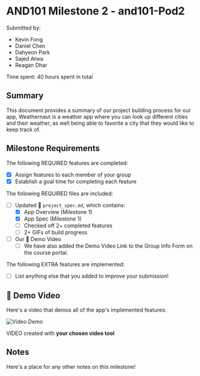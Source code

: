 <!-- (This is a comment) INSTRUCTIONS: Go through this page and fill out any **bolded** entries with their correct values.-->

# AND101 Milestone 2 - and101-Pod2

Submitted by:
- Kevin Fong
- Daniel Chen
- Dahyeon Park
- Sajed Atwa
- Reagan Dhar

Time spent: 40 hours spent in total

## Summary

This document provides a summary of our project building process for our app, Weathernaut is a weather app where you can look up different cities and their weather, as
well being able to favorite a city that they would like to keep track of.

## Milestone Requirements

<!-- Please be sure to change the [ ] to [x] for any features you completed.  If a feature is not checked [x], you might miss the points for that item! -->

The following REQUIRED features are completed:

- [x] Assign features to each member of your group
- [x] Establish a goal time for completing each feature

The following REQUIRED files are included:

- [ ] Updated 📄 `project_spec.md`, which contains:
  - [X] App Overview (Milestone 1)
  - [X] App Spec (Milestone 1)
  - [ ] Checked off 2+ completed features
  - [ ] 2+ GIFs of build progress

- [ ] Our 🎥 Demo Video
  - [ ] We have also added the Demo Video Link to the Group Info Form on the course portal.

The following EXTRA features are implemented:

- [ ] List anything else that you added to improve your submission!

## 🎥 Demo Video

Here's a video that demos all of the app's implemented features:

<img src='http://i.imgur.com/link/to/your/gif/file.gif' title='Video Demo' width='' alt='Video Demo' />

VIDEO created with **your chosen video tool**

## Notes

Here's a place for any other notes on this milestone!
